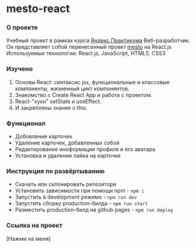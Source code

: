 # mesto-react

### О проекте
Учебный проект в рамках курса [Яндекс.Практикума](https://practicum.yandex.ru/web/) Веб-разработчик.
Он представляет собой перенесенный проект [mesto](https://github.com/AmirAshizhev/mesto) на React.js
Используемые технологии: React.js, JavaScript, HTML5, CSS3

### Изучено
1) Основы React: синтаксис jsx, функциональные и классовые компоненты, жизненный цикт компонентов.
2) Знакомство с Create React App и работа с проектом.
3) React-"хуки" setState и useEffect.
4) И закреплены знания о this.

### Функционал
* Добовление карточек
* Удаление карточек, добавленных собой
* Редактирование иноформации профиля и его аватара
* Установка и удаление лайка на карточке 

### Инструкция по развёртыванию
- Скачать или склонировать репозитори
- Установить зависимости при помощи npm - `npm i`
- Запустить в development режиме - `npm run dev`
- Запустить сборку production-билда - `npm run start`
- Разместить production-билд на github pages - `npm run deploy`

### Ссылка на проект
[Нажми на меня]

